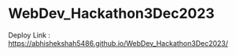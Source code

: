 # WebDev_Hackathon3Dec2023

Deploy Link : https://abhishekshah5486.github.io/WebDev_Hackathon3Dec2023/
